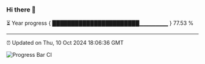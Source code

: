 ### Hi there 👋

⏳ Year progress { ███████████████████████▁▁▁▁▁▁▁ } 77.53 %

---

⏰ Updated on Thu, 10 Oct 2024 18:06:36 GMT

![Progress Bar CI](https://github.com/liununu/liununu/workflows/Progress%20Bar%20CI/badge.svg)
